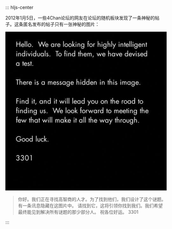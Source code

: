::: hljs-center

2012年1月5日，一些4Chan论坛的网友在论坛的随机板块发现了一条神秘的帖子。这条匿名发布的帖子只有一张神秘的图片：

![3301](./images/3301.jpg)

> 你好。我们正在寻找高智商的人才。为了找到他们，我们设计了这个谜题。
有一条讯息隐藏在这图片中。
请找到它，这将引领你找到我们。我们希望最终能见到解决所有谜题的那少部分人。
祝各位好运。
3301

:::
